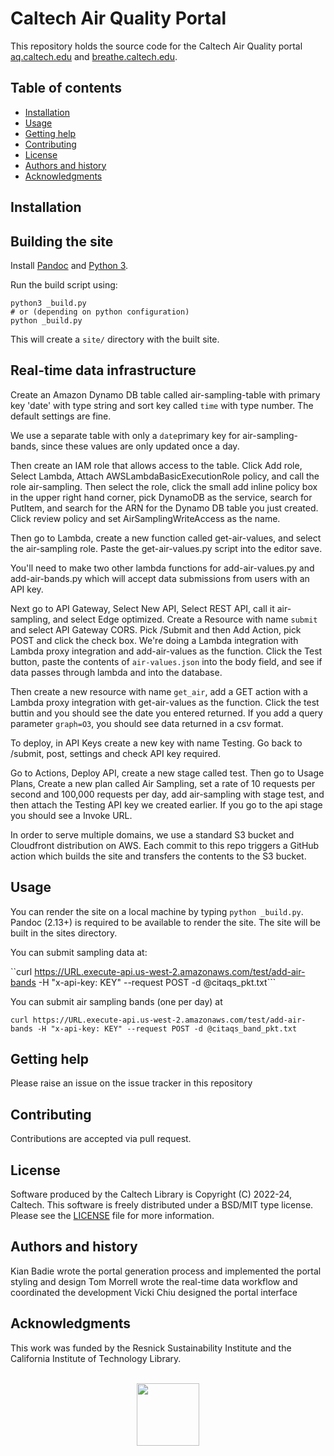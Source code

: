 Caltech Air Quality Portal
=====================================================

This repository holds the source code for the Caltech Air Quality portal [aq.caltech.edu](https://aq.caltech.edu) and [breathe.caltech.edu](https://breathe.caltech.edu).


Table of contents
-----------------

* [Installation](#installation)
* [Usage](#usage)
* [Getting help](#getting-help)
* [Contributing](#contributing)
* [License](#license)
* [Authors and history](#authors-and-history)
* [Acknowledgments](#authors-and-acknowledgments)


Installation
------------

## Building the site

Install [Pandoc](https://pandoc.org/installing.html) and [Python 3](https://www.python.org/downloads/).

Run the build script using:

```
python3 _build.py
# or (depending on python configuration)
python _build.py
```

This will create a `site/` directory with the built site.

## Real-time data infrastructure

Create an Amazon Dynamo DB table called air-sampling-table with primary key
'date' with type string and sort key called `time` with type number. The default settings are fine. 

We use a separate table with only a `date`primary key for air-sampling-bands,
since these values are only updated once a day.

Then create an IAM role that allows access to the table. Click Add role, Select
Lambda, Attach AWSLambdaBasicExecutionRole policy, and call the role
air-sampling. Then select the role, click the small add inline policy box in
the upper right hand corner, pick DynamoDB as the service, search for PutItem,
and search for the ARN for the Dynamo DB table you just created. Click review
policy and set AirSamplingWriteAccess as the name.

Then go to Lambda, create a new function called get-air-values, and select the
air-sampling role. Paste the get-air-values.py script into the editor save.

You'll need to make two other lambda functions for add-air-values.py and
add-air-bands.py which will accept data submissions from users with an API key.

Next go to API Gateway, Select New API, Select REST API, call it air-sampling, and
select Edge optimized. Create a Resource with name `submit` and select API
Gateway CORS. Pick /Submit and then Add Action, pick POST and click the check
box. We're doing a Lambda integration with Lambda proxy integration and
add-air-values as the function. Click the Test button, paste the contents of 
`air-values.json` into the body field, and see if data passes through lambda and into the database.

Then create a new resource with name `get_air`, add a GET action with a Lambda
proxy integration with get-air-values as the function. Click the test buttin
and you should see the date you entered returned. If you add a query parameter
`graph=O3`, you should see data returned in a csv format.

To deploy, in API Keys create a new key with name Testing. Go back to /submit, post,
settings and check API key required. 

Go to Actions, Deploy API, create a new stage called test. Then go to Usage
Plans, Create a new plan called Air Sampling, set a rate of 10 requests per
second and 100,000 requests per day, add air-sampling with stage test, and then
attach the Testing API key we created earlier. If you go to the api stage you
should see a Invoke URL. 

In order to serve multiple domains, we use a standard S3 bucket and Cloudfront distribution on AWS. Each commit to this repo triggers a 
GitHub action which builds the site and transfers the contents to the S3 bucket.

Usage
-----

You can render the site on a local machine by typing `python _build.py`. Pandoc (2.13+) is required to be available to render the site. 
The site will be built in the sites directory. 

You can submit sampling data at:

``curl
https://URL.execute-api.us-west-2.amazonaws.com/test/add-air-bands -H
"x-api-key: KEY" --request POST -d
@citaqs_pkt.txt```

You can submit air sampling bands (one per day) at 

```curl https://URL.execute-api.us-west-2.amazonaws.com/test/add-air-bands -H "x-api-key: KEY" --request POST -d @citaqs_band_pkt.txt```


Getting help
------------

Please raise an issue on the issue tracker in this repository


Contributing
------------

Contributions are accepted via pull request.


License
-------

Software produced by the Caltech Library is Copyright (C) 2022-24, Caltech.  This software is freely distributed under a BSD/MIT type license.  Please see the [LICENSE](LICENSE) file for more information.


Authors and history
---------------------------

Kian Badie wrote the portal generation process and implemented the portal styling and design
Tom Morrell wrote the real-time data workflow and coordinated the development
Vicki Chiu designed the portal interface


Acknowledgments
---------------

This work was funded by the Resnick Sustainability Institute and the California Institute of Technology Library.

<div align="center">
  <br>
  <a href="https://www.caltech.edu">
    <img width="100" height="100" src=".graphics/caltech-round.png">
  </a>
</div>
